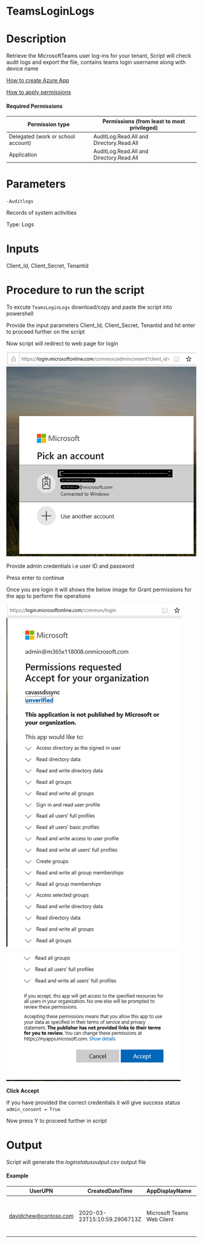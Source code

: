 # TeamsLoginLogs

# Description

Retrieve the MicrosoftTeams user log-ins for your tenant, Script will check audit logs and export the file, contains teams login username along with device name

[How to create Azure App](https://docs.microsoft.com/en-us/graph/auth-register-app-v2)

[How to apply permissions](https://docs.microsoft.com/en-us/graph/notifications-integration-app-registration)

#### Required Permissions

 | Permission type	                   |  Permissions (from least to most privileged)|
 |------------------------------------|---------------------------------------------|
 | Delegated (work or school account)	| AuditLog.Read.All and Directory.Read.All    |
 | Application	                       | AuditLog.Read.All and Directory.Read.All    |
 
# Parameters

`-Auditlogs`

  Records of system activities
 
  Type: Logs

# Inputs

Client_Id, Client_Secret, Tenantid

 # Procedure to run the script
 
   To excute `TeamsLoginLogs` download/copy and paste the script into powershell
        
   Provide the input parameters Client_Id, Client_Secret, Tenantid and hit enter to proceed further on the script
        
   Now script will redirect to web page for login
        
   ![Signin](https://github.com/Geetha63/MS-Teams-Scripts/blob/master/Images/Siginin.png)
        
   Provide admin credentials i.e user ID and password 
        
   Press enter to continue
   
   Once you are login it will shows the below image for Grant permissions for the app to perform the operations

 ![GrantPermission](https://github.com/Geetha63/MS-Teams-Scripts/blob/master/Images/GrantPermissions.png)	
 
 ![GrantPermission](https://github.com/Geetha63/MS-Teams-Scripts/blob/master/Images/GrantPermissions2.png)
 
 **Click Accept**

 If you have provided the correct credentials it will give success status `admin_consent = True`
 
 Now press Y to proceed further in script

# Output

 Script will generate the _loginstatusoutput.csv_ output file
 
 #### Example
 
 | UserUPN	| CreatedDateTime	| AppDisplayName	| IsInteractive |	DeviceDetail |
 |----------|-------------------|-------------------|---------------|----------------|
 |davidchew@contoso.com|2020-03-23T15:10:59.2906713Z	|Microsoft Teams Web Client|	FALSE|	@{deviceId=; displayName=; operatingSystem=Windows 10; browser=Chrome 80.0.3987; isCompliant=; isManaged=; trustType=}|
